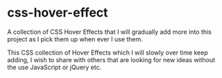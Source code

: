# css-hover-effect

A collection of CSS Hover Effects that I will gradually add more into this project as I pick them up when ever I use them.

This CSS collection of Hover Effects which I will slowly over time keep adding, I wish to share with others that are looking for new ideas without the use JavaScript or jQuery etc.
